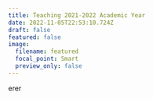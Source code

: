 ```yaml
---
title: Teaching 2021-2022 Academic Year
date: 2022-11-05T22:53:10.724Z
draft: false
featured: false
image:
  filename: featured
  focal_point: Smart
  preview_only: false
---
```

e﻿rer